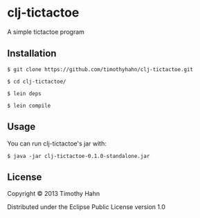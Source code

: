 # clj-tictactoe

A simple tictactoe program

## Installation

```
$ git clone https://github.com/timothyhahn/clj-tictactoe.git

$ cd clj-tictactoe/

$ lein deps

$ lein compile
```

## Usage

You can run clj-tictactoe's jar with:

```
$ java -jar clj-tictactoe-0.1.0-standalone.jar
```

## License

Copyright © 2013 Timothy Hahn

Distributed under the Eclipse Public License version 1.0 

